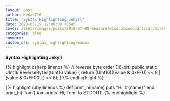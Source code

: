 ```yaml
---
layout: post
author: Kenar716
title: "Syntax Highlighting Jekyll"
date: 2020-03-19 12:00:00 +0545
cover: assets/images/posts/2019-07-08-measuretwicecutoncepart3/architecture-design.jpg
categories: blog
summary:
custom_css: syntax_highlighting/manni
---
```

**Syntax Highlighting Jekyll**

{% highlight csharp linenos %}
// reverse byte order (16-bit)
public static UInt16 ReverseBytes(UInt16 value)
{
  return (UInt16)((value & 0xFFU) << 8 | (value & 0xFF00U) >> 8);
}
{% endhighlight %}

{% highlight ruby linenos %}
def print_hi(name)
  puts "Hi, #{name}"
end
print_hi('Tom')
#=> prints 'Hi, Tom' to STDOUT.
{% endhighlight %}
